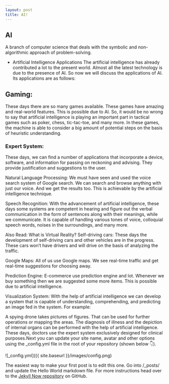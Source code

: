 ```yaml
---
layout: post
title: AI!
---
```


## AI
A branch of computer science that deals with the symbolic and non-algorithmic approach of problem-solving.

- Artificial Intelligence Applications
The artificial intelligence has already contributed a lot to the present world. Almost all the latest technology is due to the presence of AI. So now we will discuss the applications of AI. Its applications are as follows:

## Gaming:
These days there are so many games available. These games have amazing and real-world features. This is possible due to AI. So, it would be no wrong to say that artificial intelligence is playing an important part in tactical games such as poker, chess, tic-tac-toe, and many more. In these games, the machine is able to consider a big amount of potential steps on the basis of heuristic understanding.

### Expert System:
These days, we can find a number of applications that incorporate a device, software, and information for passing on reckoning and advising. They provide justification and suggestions to the user.

Natural Language Processing:
We must have seen and used the voice search system of Google search. We can search and browse anything with just our voice. And we get the results too. This is achievable by the artificial intelligence technique.

Speech Recognition:
With the advancement of artificial intelligence, these days some systems are competent in hearing and figure out the verbal communication in the form of sentences along with their meanings, while we communicate. It is capable of handling various tones of voice, colloquial speech words, noises in the surroundings, and many more.

Also Read: What is Virtual Reality?
Self-driving cars:
These days the development of self-driving cars and other vehicles are in the progress. These cars won’t have drivers and will drive on the basis of analyzing the traffic.

Google Maps:
All of us use Google maps. We see real-time traffic and get real-time suggestions for choosing away.

Prediction Engine:
E-commerce use prediction engine and lot. Whenever we buy something then we are suggested some more items. This is possible due to artificial intelligence.

Visualization System:
With the help of artificial intelligence we can develop a system that is capable of understanding, comprehending, and predicting an image fed in the system. For example:

A spying drone takes pictures of figures. That can be used for further operations or mapping the areas.
The diagnosis of illness and the depiction of internal organs can be performed with the help of artificial intelligence. These days, doctors use the expert system exclusively designed for clinical purposes.Next you can update your site name, avatar and other options using the _config.yml file in the root of your repository (shown below :point_down:).

![_config.yml]({{ site.baseurl }}/images/config.png)

The easiest way to make your first post is to edit this one. Go into /_posts/ and update the Hello World markdown file. For more instructions head over to the [Jekyll Now repository](https://github.com/barryclark/jekyll-now) on GitHub.
